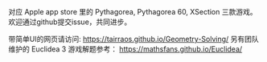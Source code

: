 对应 Apple app store 里的 Pythagorea, Pythagorea 60, XSection 三款游戏。
欢迎通过github提交issue，共同进步。

带简单UI的网页请访问: https://tairraos.github.io/Geometry-Solving/
另有团队维护的 Euclidea 3 游戏解题参考： https://mathsfans.github.io/Euclidea/

